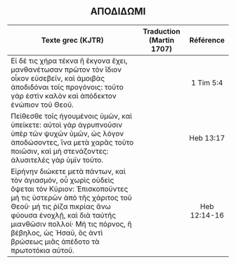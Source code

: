<h2 align="center">ΑΠΟΔΙΔΩΜΙ</h2>

|Texte grec (KJTR)|Traduction (Martin 1707)|Référence|
|-----|-----|:---:
Εἰ δέ τις χήρα τέκνα ἢ ἔκγονα ἔχει, μανθανέτωσαν πρῶτον τὸν ἴδιον οἶκον εὐσεβεῖν, καὶ ἀμοιβὰς ἀποδιδόναι τοῖς προγόνοις: τοῦτο γάρ ἐστὶν καλὸν καὶ ἀπόδεκτον ἐνώπιον τοῦ Θεοῦ.||1 Tim 5:4|
Πείθεσθε τοῖς ἡγουμένοις ὑμῶν, καὶ ὑπείκετε: αὐτοὶ γὰρ ἀγρυπνοῦσιν ὑπὲρ τῶν ψυχῶν ὑμῶν, ὡς λόγον ἀποδώσοντες, ἵνα μετὰ χαρᾶς τοῦτο ποιῶσιν, καὶ μὴ στενάζοντες: ἀλυσιτελὲς γὰρ ὑμῖν τοῦτο.||Heb 13:17|
 Εἰρήνην διώκετε μετὰ πάντων, καὶ τὸν ἁγιασμόν, οὗ χωρὶς οὐδεὶς ὄψεται τὸν Κύριον: Ἐπισκοποῦντες μή τις ὑστερῶν ἀπὸ τῆς χάριτος τοῦ Θεοῦ· μή τις ῥίζα πικρίας ἄνω φύουσα ἐνοχλῇ, καὶ διὰ ταὐτῆς μιανθῶσιν πολλοί· Μή τις πόρνος, ἢ βέβηλος, ὡς Ἠσαῦ, ὃς ἀντὶ βρώσεως μιᾶς ἀπέδοτο τὰ πρωτοτόκια αὐτοῦ.||Heb 12:14-16|
